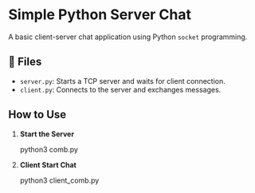 # Simple Python Server Chat

A basic client-server chat application using Python `socket` programming.

## 📁 Files

- `server.py`: Starts a TCP server and waits for client connection.
- `client.py`: Connects to the server and exchanges messages.

## How to Use

1. **Start the Server**
   
   python3 comb.py

2. **Client Start Chat**

    python3 client_comb.py
   
